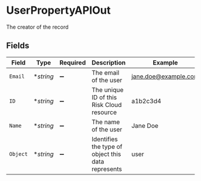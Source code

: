 # UserPropertyAPIOut

The creator of the record


## Fields

| Field                                              | Type                                               | Required                                           | Description                                        | Example                                            |
| -------------------------------------------------- | -------------------------------------------------- | -------------------------------------------------- | -------------------------------------------------- | -------------------------------------------------- |
| `Email`                                            | **string*                                          | :heavy_minus_sign:                                 | The email of the user                              | jane.doe@example.com                               |
| `ID`                                               | **string*                                          | :heavy_minus_sign:                                 | The unique ID of this Risk Cloud resource          | a1b2c3d4                                           |
| `Name`                                             | **string*                                          | :heavy_minus_sign:                                 | The name of the user                               | Jane Doe                                           |
| `Object`                                           | **string*                                          | :heavy_minus_sign:                                 | Identifies the type of object this data represents | user                                               |